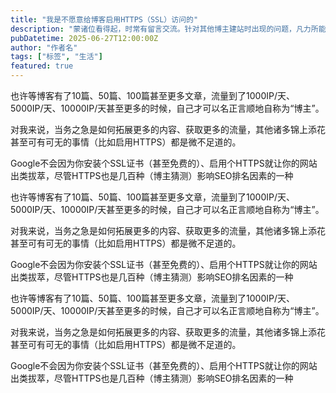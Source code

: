 ```yaml
---
title: "我是不愿意给博客启用HTTPS（SSL）访问的"
description: "蒙诸位看得起，时常有留言交流。针对其他博主建站时出现的问题，凡力所能及的我都尽力回答，并筛选后贴在文章内作为补充和更新"
pubDatetime: 2025-06-27T12:00:00Z
author: "作者名"
tags: ["标签", "生活"]
featured: true
---
```

也许等博客有了10篇、50篇、100篇甚至更多文章，流量到了1000IP/天、5000IP/天、10000IP/天甚至更多的时候，自己才可以名正言顺地自称为“博主”。

对我来说，当务之急是如何拓展更多的内容、获取更多的流量，其他诸多锦上添花甚至可有可无的事情（比如启用HTTPS）都是微不足道的。


Google不会因为你安装个SSL证书（甚至免费的）、启用个HTTPS就让你的网站出类拔萃，尽管HTTPS也是几百种（博主猜测）影响SEO排名因素的一种

也许等博客有了10篇、50篇、100篇甚至更多文章，流量到了1000IP/天、5000IP/天、10000IP/天甚至更多的时候，自己才可以名正言顺地自称为“博主”。

对我来说，当务之急是如何拓展更多的内容、获取更多的流量，其他诸多锦上添花甚至可有可无的事情（比如启用HTTPS）都是微不足道的。


Google不会因为你安装个SSL证书（甚至免费的）、启用个HTTPS就让你的网站出类拔萃，尽管HTTPS也是几百种（博主猜测）影响SEO排名因素的一种

也许等博客有了10篇、50篇、100篇甚至更多文章，流量到了1000IP/天、5000IP/天、10000IP/天甚至更多的时候，自己才可以名正言顺地自称为“博主”。

对我来说，当务之急是如何拓展更多的内容、获取更多的流量，其他诸多锦上添花甚至可有可无的事情（比如启用HTTPS）都是微不足道的。


Google不会因为你安装个SSL证书（甚至免费的）、启用个HTTPS就让你的网站出类拔萃，尽管HTTPS也是几百种（博主猜测）影响SEO排名因素的一种
